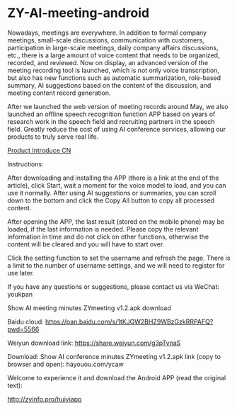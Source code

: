 # ZY-AI-meeting-android
Nowadays, meetings are everywhere. In addition to formal company meetings, small-scale discussions, communication with customers, participation in large-scale meetings, daily company affairs discussions, etc., there is a large amount of voice content that needs to be organized, recorded, and reviewed. Now on display, an advanced version of the meeting recording tool is launched, which is not only voice transcription, but also has new functions such as automatic summarization, role-based summary, AI suggestions based on the content of the discussion, and meeting content record generation.

After we launched the web version of meeting records around May, we also launched an offline speech recognition function APP based on years of research work in the speech field and recruiting partners in the speech field. Greatly reduce the cost of using AI conference services, allowing our products to truly serve real life.
     
[Product Introduce CN](https://mp.weixin.qq.com/s?__biz=Mzg2ODkwMjg4NA==&mid=2247483800&idx=1&sn=c3a385c085eb0b7c48f1903f875d9702&chksm=cea47313f9d3fa05a0b328506bb7ca02e538f1f328704cca2e1cc760a1efec5c97f77f8e6e46&token=1090090524&lang=zh_CN#rd)

Instructions:

After downloading and installing the APP (there is a link at the end of the article), click Start, wait a moment for the voice model to load, and you can use it normally. After using AI suggestions or summaries, you can scroll down to the bottom and click the Copy All button to copy all processed content.

After opening the APP, the last result (stored on the mobile phone) may be loaded, if the last information is needed. Please copy the relevant information in time and do not click on other functions, otherwise the content will be cleared and you will have to start over.

Click the setting function to set the username and refresh the page. There is a limit to the number of username settings, and we will need to register for use later.

If you have any questions or suggestions, please contact us via WeChat: youkpan

Show AI meeting minutes ZYmeeting v1.2.apk download

Baidu cloud:
https://pan.baidu.com/s/1tKJGW2BHZ9WBzGzkRRPAFQ?pwd=5566

Weiyun download link:
https://share.weiyun.com/g3pTvnaS

Download:
Show AI conference minutes ZYmeeting v1.2.apk link (copy to browser and open):
hayouou.com/ycaw

Welcome to experience it and download the Android APP (read the original text):

http://zyinfo.pro/huiyiapp
